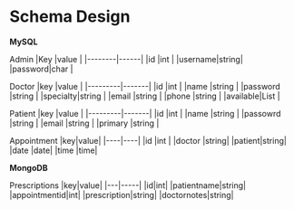 # Schema Design

**MySQL**

Admin
|Key     |value |
|--------|------|
|id      |int   |
|username|string|
|password|char  |

Doctor
|key      |value  |
|---------|-------|
|id       |int    |
|name     |string |
|password |string |
|specialty|string |
|email    |string |
|phone    |string |
|available|List   |

Patient
|key      |value  |
|---------|-------|
|id       |int    |
|name     |string |
|passowrd |string |
|email    |string |
|primary  |string |


Appointment
|key|value|
|----|----|
|id     |int   |
|doctor |string|
|patient|string|
|date   |date|
|time   |time|

**MongoDB**

Prescriptions
|key|value|
|---|-----|
|id|int|
|patientname|string|
|appointmentid|int|
|prescription|string|
|doctornotes|string|
